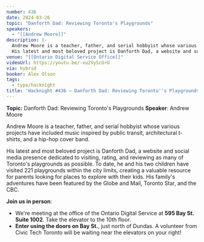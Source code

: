 ```yaml
---
number: 436
date: 2024-03-26
topic: "Danforth Dad: Reviewing Toronto's Playgrounds"
speakers:
  - "[[Andrew Moore]]"
description: |-
  Andrew Moore is a teacher, father, and serial hobbyist whose various projects have included music inspired by public transit, architectural t-shirts, and a hip-hop cover band.
  His latest and most beloved project is Danforth Dad, a website and social media presence dedicated to visiting, rating, and reviewing as many of Toronto's playgrounds as possible. To date, he and his two children have visited 221 playgrounds within the city limits, creating a valuable resource for parents looking for places to explore with their kids. His family's adventures have been featured by the Globe and Mail, Toronto Star, and the CBC.
venue: "[[Ontario Digital Service Office]]"
videoUrl: https://youtu.be/-xu2VyScUrU
via: hybrid
booker: Alex Olson
tags:
  - type/hacknight
title: 'Hacknight #436 – Danforth Dad: Reviewing Toronto''s Playgrounds'
---
```


**Topic:** Danforth Dad: Reviewing Toronto's Playgrounds
**Speaker**: Andrew Moore

Andrew Moore is a teacher, father, and serial hobbyist whose various projects have included music inspired by public transit, architectural t-shirts, and a hip-hop cover band. 

His latest and most beloved project is Danforth Dad, a website and social media presence dedicated to visiting, rating, and reviewing as many of Toronto's playgrounds as possible. To date, he and his two children have visited 221 playgrounds within the city limits, creating a valuable resource for parents looking for places to explore with their kids. His family's adventures have been featured by the Globe and Mail, Toronto Star, and the CBC.

**Join us in person**:

* We're meeting at the office of the Ontario Digital Service at **595 Bay St. Suite 1002**. Take the elevator to the 10th floor.
* **Enter using the doors on Bay St.**, just north of Dundas. A volunteer from Civic Tech Toronto will be waiting near the elevators on your right!
